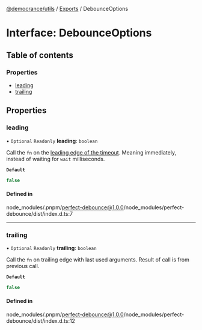 [@democrance/utils](../README.md) / [Exports](../modules.md) / DebounceOptions

# Interface: DebounceOptions

## Table of contents

### Properties

- [leading](DebounceOptions.md#leading)
- [trailing](DebounceOptions.md#trailing)

## Properties

### leading

• `Optional` `Readonly` **leading**: `boolean`

Call the `fn` on the [leading edge of the timeout](https://css-tricks.com/debouncing-throttling-explained-examples/#article-header-id-1).
Meaning immediately, instead of waiting for `wait` milliseconds.

**`Default`**

```ts
false
```

#### Defined in

node_modules/.pnpm/perfect-debounce@1.0.0/node_modules/perfect-debounce/dist/index.d.ts:7

___

### trailing

• `Optional` `Readonly` **trailing**: `boolean`

Call the `fn` on trailing edge with last used arguments. Result of call is from previous call.

**`Default`**

```ts
false
```

#### Defined in

node_modules/.pnpm/perfect-debounce@1.0.0/node_modules/perfect-debounce/dist/index.d.ts:12
